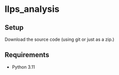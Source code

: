# llps_analysis


## Setup
Download the source code (using git or just as a zip.)




## Requirements
- Python 3.11


